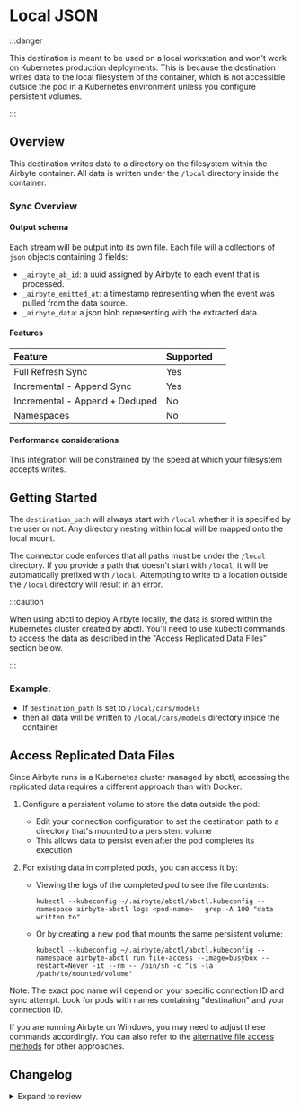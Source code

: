 # Local JSON

:::danger

This destination is meant to be used on a local workstation and won't work on Kubernetes production deployments. This is because the destination writes data to the local filesystem of the container, which is not accessible outside the pod in a Kubernetes environment unless you configure persistent volumes.

:::

## Overview

This destination writes data to a directory on the filesystem within the Airbyte container. All data is written under the `/local` directory inside the container.

### Sync Overview

#### Output schema

Each stream will be output into its own file. Each file will a collections of `json` objects containing 3 fields:

- `_airbyte_ab_id`: a uuid assigned by Airbyte to each event that is processed.
- `_airbyte_emitted_at`: a timestamp representing when the event was pulled from the data source.
- `_airbyte_data`: a json blob representing with the extracted data.

#### Features

| Feature                        | Supported |     |
| :----------------------------- | :-------- | :-- |
| Full Refresh Sync              | Yes       |     |
| Incremental - Append Sync      | Yes       |     |
| Incremental - Append + Deduped | No        |     |
| Namespaces                     | No        |     |

#### Performance considerations

This integration will be constrained by the speed at which your filesystem accepts writes.

## Getting Started

The `destination_path` will always start with `/local` whether it is specified by the user or not. Any directory nesting within local will be mapped onto the local mount.

The connector code enforces that all paths must be under the `/local` directory. If you provide a path that doesn't start with `/local`, it will be automatically prefixed with `/local`. Attempting to write to a location outside the `/local` directory will result in an error.

:::caution

When using abctl to deploy Airbyte locally, the data is stored within the Kubernetes cluster created by abctl. You'll need to use kubectl commands to access the data as described in the "Access Replicated Data Files" section below.

:::

### Example:

- If `destination_path` is set to `/local/cars/models`
- then all data will be written to `/local/cars/models` directory inside the container

## Access Replicated Data Files

Since Airbyte runs in a Kubernetes cluster managed by abctl, accessing the replicated data requires a different approach than with Docker:

1. Configure a persistent volume to store the data outside the pod:
   - Edit your connection configuration to set the destination path to a directory that's mounted to a persistent volume
   - This allows data to persist even after the pod completes its execution

2. For existing data in completed pods, you can access it by:
   - Viewing the logs of the completed pod to see the file contents:
     ```
     kubectl --kubeconfig ~/.airbyte/abctl/abctl.kubeconfig --namespace airbyte-abctl logs <pod-name> | grep -A 100 "data written to"
     ```
   - Or by creating a new pod that mounts the same persistent volume:
     ```
     kubectl --kubeconfig ~/.airbyte/abctl/abctl.kubeconfig --namespace airbyte-abctl run file-access --image=busybox --restart=Never -it --rm -- /bin/sh -c "ls -la /path/to/mounted/volume"
     ```

Note: The exact pod name will depend on your specific connection ID and sync attempt. Look for pods with names containing "destination" and your connection ID.

If you are running Airbyte on Windows, you may need to adjust these commands accordingly. You can also refer to the [alternative file access methods](/integrations/locating-files-local-destination.md) for other approaches.

## Changelog

<details>
  <summary>Expand to review</summary>

| Version | Date       | Pull Request                                             | Subject                      |
| :------ | :--------- | :------------------------------------------------------- | :--------------------------- |
| 0.2.12 | 2024-12-18 | [49908](https://github.com/airbytehq/airbyte/pull/49908) | Use a base image: airbyte/java-connector-base:1.0.0 |
| 0.2.11 | 2022-02-14 | [14641](https://github.com/airbytehq/airbyte/pull/14641) | Include lifecycle management |

</details>
